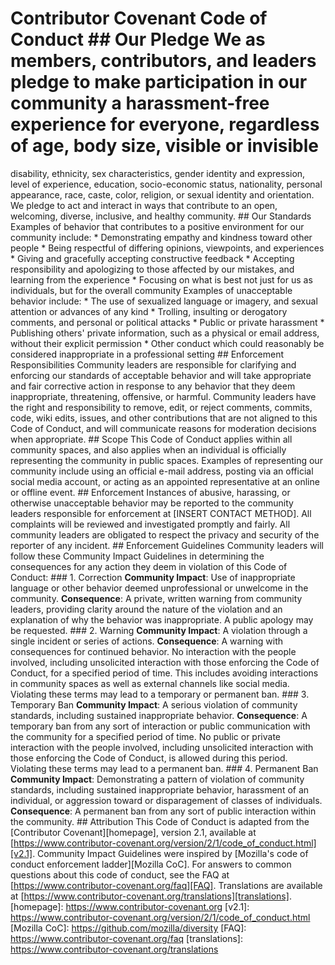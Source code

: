 # Contributor Covenant Code of Conduct ## Our Pledge We as members, contributors, and leaders pledge to make participation in our community a harassment-free experience for everyone, regardless of age, body size, visible or invisible 
disability, ethnicity, sex characteristics, gender identity and expression, level of experience, education, socio-economic status, nationality, personal appearance, race, caste, color, religion, or sexual identity and orientation. We pledge 
to act and interact in ways that contribute to an open, welcoming, diverse, inclusive, and healthy community. ## Our Standards Examples of behavior that contributes to a positive environment for our community include: * Demonstrating empathy 
and kindness toward other people * Being respectful of differing opinions, viewpoints, and experiences * Giving and gracefully accepting constructive feedback * Accepting responsibility and apologizing to those affected by our mistakes,
  and learning from the experience * Focusing on what is best not just for us as individuals, but for the overall community Examples of unacceptable behavior include: * The use of sexualized language or imagery, and sexual attention or 
advances of
  any kind * Trolling, insulting or derogatory comments, and personal or political attacks * Public or private harassment * Publishing others' private information, such as a physical or email address, without their explicit permission * Other 
conduct which could reasonably be considered inappropriate in a
  professional setting ## Enforcement Responsibilities Community leaders are responsible for clarifying and enforcing our standards of acceptable behavior and will take appropriate and fair corrective action in response to any behavior that 
they deem inappropriate, threatening, offensive, or harmful. Community leaders have the right and responsibility to remove, edit, or reject comments, commits, code, wiki edits, issues, and other contributions that are not aligned to this Code 
of Conduct, and will communicate reasons for moderation decisions when appropriate. ## Scope This Code of Conduct applies within all community spaces, and also applies when an individual is officially representing the community in public 
spaces. Examples of representing our community include using an official e-mail address, posting via an official social media account, or acting as an appointed representative at an online or offline event. ## Enforcement Instances of 
abusive, harassing, or otherwise unacceptable behavior may be reported to the community leaders responsible for enforcement at [INSERT CONTACT METHOD]. All complaints will be reviewed and investigated promptly and fairly. All community 
leaders are obligated to respect the privacy and security of the reporter of any incident. ## Enforcement Guidelines Community leaders will follow these Community Impact Guidelines in determining the consequences for any action they deem in 
violation of this Code of Conduct: ### 1. Correction **Community Impact**: Use of inappropriate language or other behavior deemed unprofessional or unwelcome in the community. **Consequence**: A private, written warning from community 
leaders, providing clarity around the nature of the violation and an explanation of why the behavior was inappropriate. A public apology may be requested. ### 2. Warning **Community Impact**: A violation through a single incident or series of 
actions. **Consequence**: A warning with consequences for continued behavior. No interaction with the people involved, including unsolicited interaction with those enforcing the Code of Conduct, for a specified period of time. This includes 
avoiding interactions in community spaces as well as external channels like social media. Violating these terms may lead to a temporary or permanent ban. ### 3. Temporary Ban **Community Impact**: A serious violation of community standards, 
including sustained inappropriate behavior. **Consequence**: A temporary ban from any sort of interaction or public communication with the community for a specified period of time. No public or private interaction with the people involved, 
including unsolicited interaction with those enforcing the Code of Conduct, is allowed during this period. Violating these terms may lead to a permanent ban. ### 4. Permanent Ban **Community Impact**: Demonstrating a pattern of violation of 
community standards, including sustained inappropriate behavior, harassment of an individual, or aggression toward or disparagement of classes of individuals. **Consequence**: A permanent ban from any sort of public interaction within the 
community. ## Attribution This Code of Conduct is adapted from the [Contributor Covenant][homepage], version 2.1, available at [https://www.contributor-covenant.org/version/2/1/code_of_conduct.html][v2.1]. Community Impact Guidelines were 
inspired by [Mozilla's code of conduct enforcement ladder][Mozilla CoC]. For answers to common questions about this code of conduct, see the FAQ at [https://www.contributor-covenant.org/faq][FAQ]. Translations are available at 
[https://www.contributor-covenant.org/translations][translations]. [homepage]: https://www.contributor-covenant.org [v2.1]: https://www.contributor-covenant.org/version/2/1/code_of_conduct.html [Mozilla CoC]: 
https://github.com/mozilla/diversity [FAQ]: https://www.contributor-covenant.org/faq
[translations]: https://www.contributor-covenant.org/translations
